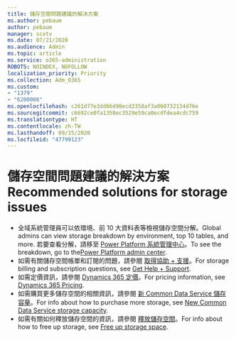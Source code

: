 ```yaml
---
title: 儲存空間問題建議的解決方案
ms.author: pebaum
author: pebaum
manager: scotv
ms.date: 07/21/2020
ms.audience: Admin
ms.topic: article
ms.service: o365-administration
ROBOTS: NOINDEX, NOFOLLOW
localization_priority: Priority
ms.collection: Adm_O365
ms.custom:
- "1379"
- "6200006"
ms.openlocfilehash: c261d77e3dd66d90ecd2358af3a060732134d76e
ms.sourcegitcommit: c6692ce0fa1358ec3529e59ca0ecdfdea4cdc759
ms.translationtype: HT
ms.contentlocale: zh-TW
ms.lasthandoff: 09/15/2020
ms.locfileid: "47799123"
---
```

# <a name="recommended-solutions-for-storage-issues"></a><span data-ttu-id="73b3d-102">儲存空間問題建議的解決方案</span><span class="sxs-lookup"><span data-stu-id="73b3d-102">Recommended solutions for storage issues</span></span>

- <span data-ttu-id="73b3d-103">全域系統管理員可以依環境、前 10 大資料表等檢視儲存空間分解。</span><span class="sxs-lookup"><span data-stu-id="73b3d-103">Global admins can view storage breakdown by environment, top 10 tables, and more.</span></span> <span data-ttu-id="73b3d-104">若要查看分解，請移至 [Power Platform 系統管理中心](https://admin.powerplatform.microsoft.com/analytics/d365ce)。</span><span class="sxs-lookup"><span data-stu-id="73b3d-104">To see the breakdown, go to the[Power Platform admin center](https://admin.powerplatform.microsoft.com/analytics/d365ce).</span></span> 
- <span data-ttu-id="73b3d-105">如需有關儲存空間帳單和訂閱的問題，請參閱 [取得協助 + 支援](https://docs.microsoft.com/dynamics365/customer-engagement/admin/contact-information-microsoft-dynamics-365-online-billing-support)。</span><span class="sxs-lookup"><span data-stu-id="73b3d-105">For storage billing and subscription questions, see [Get Help + Support](https://docs.microsoft.com/dynamics365/customer-engagement/admin/contact-information-microsoft-dynamics-365-online-billing-support).</span></span>
- <span data-ttu-id="73b3d-106">如需定價資訊，請參閱 [Dynamics 365 定價](https://dynamics.microsoft.com/pricing/)。</span><span class="sxs-lookup"><span data-stu-id="73b3d-106">For pricing information, see [Dynamics 365 Pricing](https://dynamics.microsoft.com/pricing/).</span></span>
- <span data-ttu-id="73b3d-107">如需購買更多儲存空間的相關資訊，請參閱 [新 Common Data Service 儲存容量](https://go.microsoft.com/fwlink/p/?linkid=2010782)。</span><span class="sxs-lookup"><span data-stu-id="73b3d-107">For info about how to purchase more storage, see [New Common Data Service storage capacity](https://go.microsoft.com/fwlink/p/?linkid=2010782).</span></span>
- <span data-ttu-id="73b3d-108">如需有關如何釋放儲存空間的資訊，請參閱 [釋放儲存空間](https://go.microsoft.com/fwlink/p/?linkid=2011105)。</span><span class="sxs-lookup"><span data-stu-id="73b3d-108">For info about how to free up storage, see [Free up storage space](https://go.microsoft.com/fwlink/p/?linkid=2011105).</span></span>